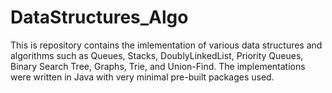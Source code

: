 # DataStructures_Algo

This is repository contains the imlementation of various data structures and algorithms such as Queues, 
Stacks, DoublyLinkedList, Priority Queues, Binary Search Tree, Graphs, Trie, and Union-Find. The 
implementations were written in Java with very minimal pre-built packages used. 
